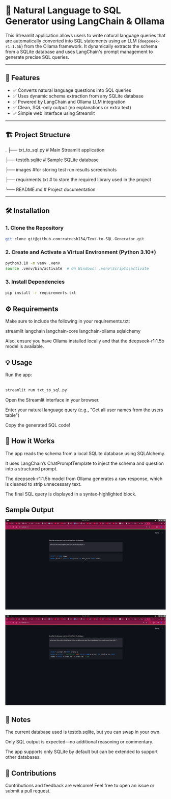 # 🧠 Natural Language to SQL Generator using LangChain & Ollama

This Streamlit application allows users to write natural language queries that are automatically converted into SQL statements using an LLM (`deepseek-r1:1.5b`) from the Ollama framework. It dynamically extracts the schema from a SQLite database and uses LangChain's prompt management to generate precise SQL queries.

---

## 🚀 Features

- ✅ Converts natural language questions into SQL queries
- ✅ Uses dynamic schema extraction from any SQLite database
- ✅ Powered by LangChain and Ollama LLM integration
- ✅ Clean, SQL-only output (no explanations or extra text)
- ✅ Simple web interface using Streamlit

---

## 🏗️ Project Structure

.
├── txt_to_sql.py # Main Streamlit application

├── testdb.sqlite # Sample SQLite database

├── images #for storing test run results screenshots

├── requirments.txt # to store the required library used in the project

└── README.md # Project documentation


---

## 🛠️ Installation

### 1. Clone the Repository

```bash
git clone git@github.com:ratnesh134/Text-to-SQL-Generator.git
```

### 2. Create and Activate a Virtual Environment (Python 3.10+)

```bash
python3.10 -m venv .venv
source .venv/bin/activate  # On Windows: .venv\Scripts\activate
```

### 3. Install Dependencies

```bash
pip install -r requirements.txt
```

## ⚙️ Requirements

Make sure to include the following in your requirements.txt:

streamlit
langchain
langchain-core
langchain-ollama
sqlalchemy


Also, ensure you have Ollama installed locally and that the deepseek-r1:1.5b model is available.

## 💡 Usage
Run the app:

```bash

streamlit run txt_to_sql.py

```
Open the Streamlit interface in your browser.

Enter your natural language query (e.g., "Get all user names from the users table")

Copy the generated SQL code!

## 🧠 How it Works
The app reads the schema from a local SQLite database using SQLAlchemy.

It uses LangChain’s ChatPromptTemplate to inject the schema and question into a structured prompt.

The deepseek-r1:1.5b model from Ollama generates a raw response, which is cleaned to strip unnecessary text.

The final SQL query is displayed in a syntax-highlighted block.

## Sample Output 

![Alt text](https://github.com/ratnesh134/Text-to-SQL-Generator/blob/master/images/Screenshot%20from%202025-05-20%2020-47-23.png)

![Alt text](https://github.com/ratnesh134/Text-to-SQL-Generator/blob/master/images/Screenshot%20from%202025-05-20%2020-53-05.png)


## 📌 Notes
The current database used is testdb.sqlite, but you can swap in your own.

Only SQL output is expected—no additional reasoning or commentary.

The app supports only SQLite by default but can be extended to support other databases.

## 🤝 Contributions
Contributions and feedback are welcome! Feel free to open an issue or submit a pull request.

